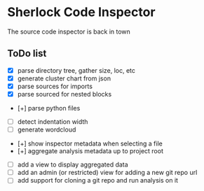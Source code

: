 # Sherlock Code Inspector

The source code inspector is back in town

## ToDo list

* [x] parse directory tree, gather size, loc, etc
* [x] generate cluster chart from json
* [x] parse sources for imports
* [x] parse sourced for nested blocks
* [+] parse python files
* [ ] detect indentation width
* [ ] generate wordcloud
* [+] show inspector metadata when selecting a file
* [+] aggregate analysis metadata up to project root
* [ ] add a view to display aggregated data
* [ ] add an admin (or restricted) view for adding a new git repo url
* [ ] add support for cloning a git repo and run analysis on it
